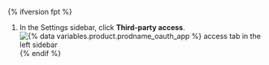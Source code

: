 {% ifversion fpt %}

1. In the Settings sidebar, click **Third-party access**.
   ![{% data variables.product.prodname_oauth_app %} access tab in the left sidebar](/assets/images/help/settings/settings-sidebar-third-party-access.png)
   {% endif %}
